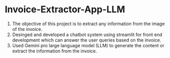 # Invoice-Extractor-App-LLM

1. The objective of this project is to extract any information from the image of the invoice.
2. Desinged and developed a chatbot system using streamlit for front end development which can answer the user queries based on the invoice.
3. Used Gemini pro large language model (LLM) to generate the content or extract the information from the invoice.
